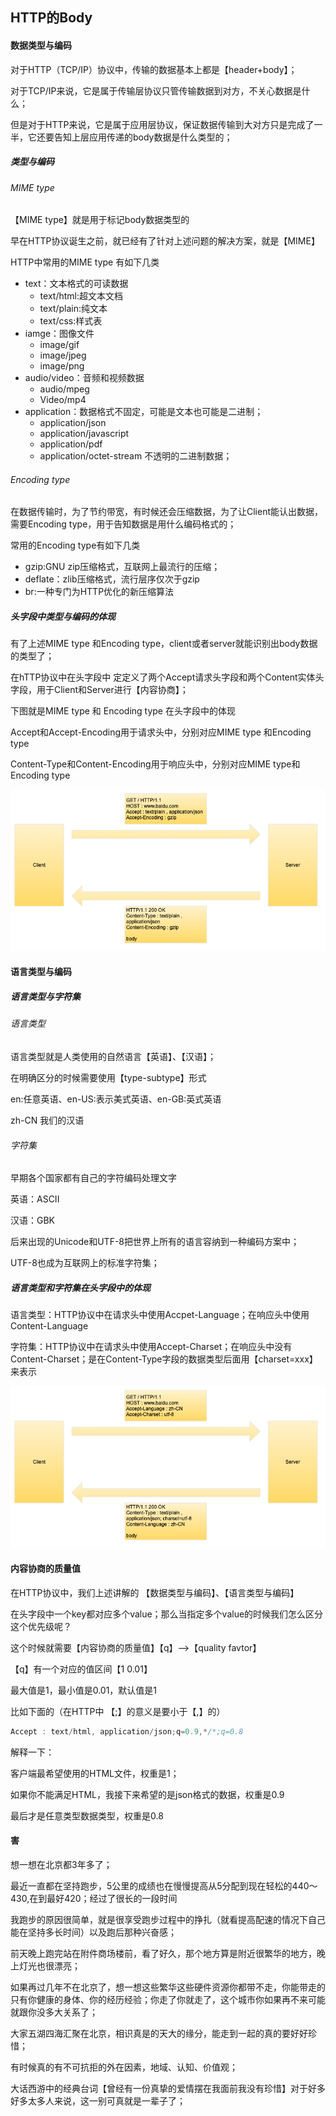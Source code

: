 ## HTTP的Body

#### 数据类型与编码

对于HTTP（TCP/IP）协议中，传输的数据基本上都是【header+body】；

对于TCP/IP来说，它是属于传输层协议只管传输数据到对方，不关心数据是什么；

但是对于HTTP来说，它是属于应用层协议，保证数据传输到大对方只是完成了一半，它还要告知上层应用传递的body数据是什么类型的；

##### 类型与编码

###### MIME type

【MIME type】就是用于标记body数据类型的

早在HTTP协议诞生之前，就已经有了针对上述问题的解决方案，就是【MIME】

HTTP中常用的MIME type 有如下几类

- text：文本格式的可读数据
  - text/html:超文本文档
  - text/plain:纯文本
  - text/css:样式表
- iamge：图像文件
  - image/gif
  - image/jpeg
  - image/png
- audio/video：音频和视频数据
  - audio/mpeg
  - Video/mp4
- application：数据格式不固定，可能是文本也可能是二进制；
  - application/json
  - application/javascript
  - application/pdf
  - application/octet-stream 不透明的二进制数据；

###### Encoding type

在数据传输时，为了节约带宽，有时候还会压缩数据，为了让Client能认出数据，需要Encoding type，用于告知数据是用什么编码格式的；

常用的Encoding type有如下几类

- gzip:GNU zip压缩格式，互联网上最流行的压缩；
- deflate：zlib压缩格式，流行层序仅次于gzip
- br:一种专门为HTTP优化的新压缩算法

##### 头字段中类型与编码的体现

有了上述MIME type 和Encoding type，client或者server就能识别出body数据的类型了；

在hTTP协议中在头字段中 定定义了两个Accept请求头字段和两个Content实体头字段，用于Client和Server进行【内容协商】；

下图就是MIME type 和 Encoding type 在头字段中的体现

Accept和Accept-Encoding用于请求头中，分别对应MIME type 和Encoding type

Content-Type和Content-Encoding用于响应头中，分别对应MIME type和Encoding type

<img src="https://raw.githubusercontent.com/dashingqi/DQPicBeg/main/202205262059852.png" alt="数据类型和编码在头字段中的表现" style="zoom:150%;" />

#### 语言类型与编码

##### 语言类型与字符集

###### 语言类型

语言类型就是人类使用的自然语言【英语】、【汉语】；

在明确区分的时候需要使用【type-subtype】形式

en:任意英语、en-US:表示美式英语、en-GB:英式英语

zh-CN 我们的汉语

###### 字符集

早期各个国家都有自己的字符编码处理文字

英语：ASCII

汉语：GBK

后来出现的Unicode和UTF-8把世界上所有的语言容纳到一种编码方案中；

UTF-8也成为互联网上的标准字符集；

##### 语言类型和字符集在头字段中的体现

语言类型：HTTP协议中在请求头中使用Accpet-Language；在响应头中使用Content-Language

字符集：HTTP协议中在请求头中使用Accept-Charset；在响应头中没有Content-Charset；是在Content-Type字段的数据类型后面用【charset=xxx】来表示

<img src="https://raw.githubusercontent.com/dashingqi/DQPicBeg/main/202205262059900.png" alt="语言类型和字符集在头字段中的体现" style="zoom:150%;" />

#### 内容协商的质量值

在HTTP协议中，我们上述讲解的 【数据类型与编码】、【语言类型与编码】

在头字段中一个key都对应多个value；那么当指定多个value的时候我们怎么区分这个优先级呢？

这个时候就需要【内容协商的质量值】【q】-->【quality favtor】

【q】有一个对应的值区间【1 0.01】

最大值是1，最小值是0.01，默认值是1

比如下面的（在HTTP中 【;】的意义是要小于【,】的）

```java
Accept : text/html, application/json;q=0.9,*/*;q=0.8
```

解释一下：

客户端最希望使用的HTML文件，权重是1；

如果你不能满足HTML，我接下来希望的是json格式的数据，权重是0.9

最后才是任意类型数据类型，权重是0.8



#### 害

想一想在北京都3年多了；

最近一直都在坚持跑步，5公里的成绩也在慢慢提高从5分配到现在轻松的440～430,在到最好420；经过了很长的一段时间

我跑步的原因很简单，就是很享受跑步过程中的挣扎（就看提高配速的情况下自己能在坚持多长时间）以及跑后那种兴奋感；

前天晚上跑完站在附件商场楼前，看了好久，那个地方算是附近很繁华的地方，晚上灯光也很漂亮；

如果再过几年不在北京了，想一想这些繁华这些硬件资源你都带不走，你能带走的只有你健康的身体、你的经历经验；你走了你就走了，这个城市你如果再不来可能就跟你没多大关系了；

大家五湖四海汇聚在北京，相识真是的天大的缘分，能走到一起的真的要好好珍惜；

有时候真的有不可抗拒的外在因素，地域、认知、价值观；

大话西游中的经典台词【曾经有一份真挚的爱情摆在我面前我没有珍惜】对于好多好多太多人来说，这一别可真就是一辈子了；




